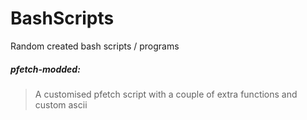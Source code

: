 # BashScripts
Random created bash scripts / programs


##### pfetch-modded: 
> A customised pfetch script with a couple of extra functions and custom ascii
